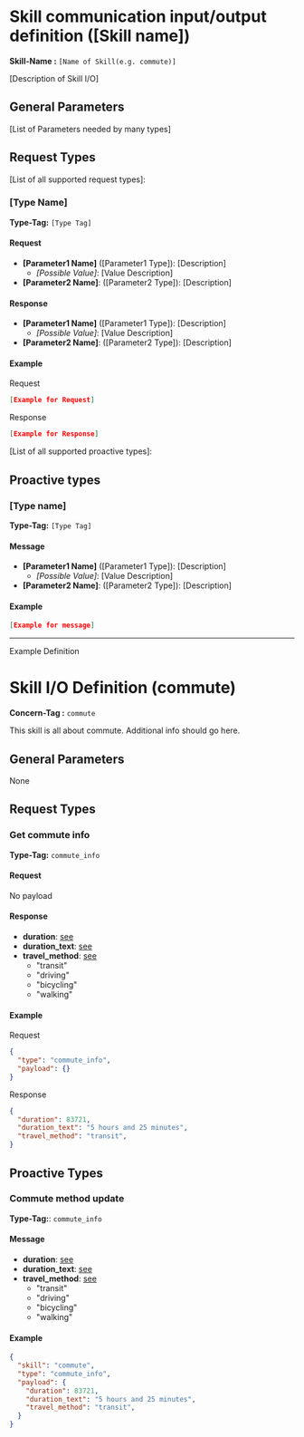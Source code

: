 # Skill communication input/output definition ([Skill name])

**Skill-Name :** `[Name of Skill(e.g. commute)]`

[Description of Skill I/O]

## General Parameters

[List of Parameters needed by many types]

## Request Types

[List of all supported request types]:

### [Type Name]

**Type-Tag:** `[Type Tag]`

#### Request

- **[Parameter1 Name]** ([Parameter1 Type]): [Description]
  - _[Possible Value]_: [Value Description]
- **[Parameter2 Name]**: ([Parameter2 Type]): [Description]

#### Response

- **[Parameter1 Name]** ([Parameter1 Type]): [Description]
  - _[Possible Value]_: [Value Description]
- **[Parameter2 Name]**: ([Parameter2 Type]): [Description]

#### Example

Request

```json
[Example for Request]
```

Response

```json
[Example for Response]
```

[List of all supported proactive types]:

## Proactive types

### [Type name]

**Type-Tag:** `[Type Tag]`

#### Message

- **[Parameter1 Name]** ([Parameter1 Type]): [Description]
  - _[Possible Value]_: [Value Description]
- **[Parameter2 Name]**: ([Parameter2 Type]): [Description]

#### Example

```json
[Example for message]
```

---

Example Definition

# Skill I/O Definition (commute)

**Concern-Tag :** `commute`

This skill is all about commute. Additional info should go here.

## General Parameters

None

## Request Types

### Get commute info

**Type-Tag:** `commute_info`

#### Request

No payload

#### Response

- **duration**: [see](#general-parameters)
- **duration_text**: [see](#general-parameters)
- **travel_method**: [see](#general-parameters)
  - "transit"
  - "driving"
  - "bicycling"
  - "walking"

#### Example

Request

```json
{
  "type": "commute_info",
  "payload": {}
}
```

Response

```json
{
  "duration": 83721,
  "duration_text": "5 hours and 25 minutes",
  "travel_method": "transit",
}
```

## Proactive Types

### Commute method update

**Type-Tag:**: `commute_info`

#### Message
- **duration**: [see](#general-parameters)
- **duration_text**: [see](#general-parameters)
- **travel_method**: [see](#general-parameters)
  - "transit"
  - "driving"
  - "bicycling"
  - "walking"

#### Example

```json
{
  "skill": "commute",
  "type": "commute_info",
  "payload": {
    "duration": 83721,
    "duration_text": "5 hours and 25 minutes",
    "travel_method": "transit",
  }
}
```
